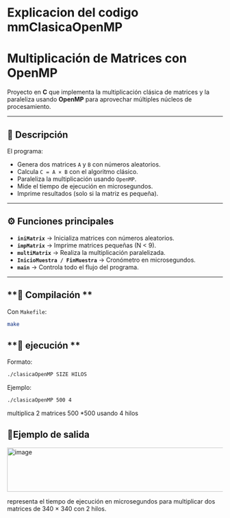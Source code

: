 # **Explicacion del codigo mmClasicaOpenMP**

# **Multiplicación de Matrices con OpenMP**

Proyecto en **C** que implementa la multiplicación clásica de matrices y la paraleliza usando **OpenMP** para aprovechar múltiples núcleos de procesamiento.

---

## **📌 Descripción**
El programa:
- Genera dos matrices `A` y `B` con números aleatorios.
- Calcula `C = A × B` con el algoritmo clásico.
- Paraleliza la multiplicación usando `OpenMP`.
- Mide el tiempo de ejecución en microsegundos.
- Imprime resultados (solo si la matriz es pequeña).

---

## **⚙️ Funciones principales**
- **`iniMatrix`** → Inicializa matrices con números aleatorios.  
- **`impMatrix`** → Imprime matrices pequeñas (N < 9).  
- **`multiMatrix`** → Realiza la multiplicación paralelizada.  
- **`InicioMuestra / FinMuestra`** → Cronómetro en microsegundos.  
- **`main`** → Controla todo el flujo del programa.  

---

## **🚀 Compilación **
Con `Makefile`:
```bash
make
```
## **🚀 ejecución **
Formato:
```bash
./clasicaOpenMP SIZE HILOS
```
Ejemplo:
```bash
./clasicaOpenMP 500 4
```
multiplica 2 matrices 500 *500 usando 4 hilos

## 🧪**Ejemplo de salida**

<img width="597" height="103" alt="image" src="https://github.com/user-attachments/assets/f442be80-b36f-49f4-a25b-3a7f12d0f164" />

representa el tiempo de ejecución en microsegundos para multiplicar dos matrices de 340 × 340 con 2 hilos.



